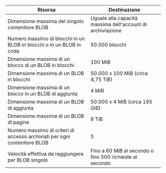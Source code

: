 | Risorsa | Destinazione |
|----------|---------------|
| Dimensione massima del singolo contenitore BLOB | Uguale alla capacità massima dell'account di archiviazione |
| Numero massimo di blocchi in un BLOB in blocchi o in un BLOB in coda | 50.000 blocchi |
| Dimensione massima di un blocco di un BLOB in blocchi | 100 MiB |
| Dimensione massima di un BLOB in blocchi | 50.000 x 100 MiB (circa 4,75 TiB) |
| Dimensione massima di un blocco in un BLOB di aggiunta | 4 MiB |
| Dimensione massima di un BLOB di aggiunta | 50.000 x 4 MiB (circa 195 GiB) |
| Dimensione massima di un BLOB di pagine | 8 TiB |
| Numero massimo di criteri di accesso archiviati per ogni contenitore BLOB | 5 |
| Velocità effettiva da raggiungere per BLOB singolo | Fino a 60 MiB al secondo o fino 500 richieste al secondo |